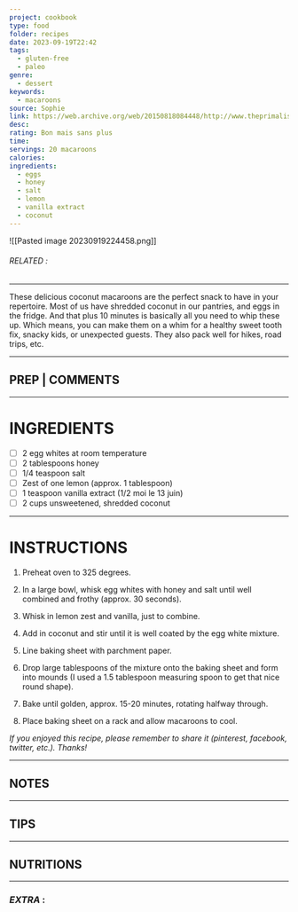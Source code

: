 ```yaml
---
project: cookbook
type: food
folder: recipes
date: 2023-09-19T22:42
tags:
  - gluten-free
  - paleo
genre:
  - dessert
keywords:
  - macaroons
source: Sophie
link: https://web.archive.org/web/20150818084448/http://www.theprimalist.com/coconut-macaroons-gluten-free-paleo/
desc: 
rating: Bon mais sans plus
time: 
servings: 20 macaroons
calories: 
ingredients:
  - eggs
  - honey
  - salt
  - lemon
  - vanilla extract
  - coconut
---
```


![[Pasted image 20230919224458.png]]
###### *RELATED* : 
---
These delicious coconut macaroons are the perfect snack to have in your repertoire. Most of us have shredded coconut in our pantries, and eggs in the fridge. And that plus 10 minutes is basically all you need to whip these up. Which means, you can make them on a whim for a healthy sweet tooth fix, snacky kids, or unexpected guests. They also pack well for hikes, road trips, etc.

---
## PREP | COMMENTS



---
# INGREDIENTS

- [ ] 2 egg whites at room temperature
- [ ] 2 tablespoons honey
- [ ] 1/4 teaspoon salt
- [ ] Zest of one lemon (approx. 1 tablespoon)
- [ ] 1 teaspoon vanilla extract (1/2 moi le 13 juin)
- [ ] 2 cups unsweetened, shredded coconut

---
# INSTRUCTIONS

1. Preheat oven to 325 degrees.
  
2. In a large bowl, whisk egg whites with honey and salt until well combined and frothy (approx. 30 seconds).
  
3. Whisk in lemon zest and vanilla, just to combine.
  
4. Add in coconut and stir until it is well coated by the egg white mixture.
  
5. Line baking sheet with parchment paper.
  
6. Drop large tablespoons of the mixture onto the baking sheet and form into mounds (I used a 1.5 tablespoon measuring spoon to get that nice round shape).
  
7. Bake until golden, approx. 15-20 minutes, rotating halfway through.
  
8. Place baking sheet on a rack and allow macaroons to cool.
  
_If you enjoyed this recipe, please remember to share it (pinterest, facebook, twitter, etc.). Thanks!_

---
## NOTES



---
## TIPS



---
## NUTRITIONS



---
### *EXTRA* :



